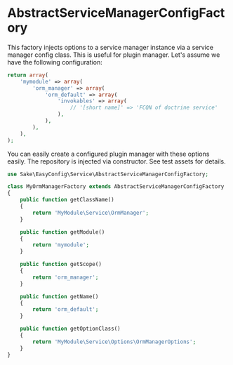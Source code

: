 # AbstractServiceManagerConfigFactory
This factory injects options to a service manager instance via a service manager config class. This is useful for plugin manager.
Let's assume we have the following configuration:

```php
return array(
    'mymodule' => array(
        'orm_manager' => array(
            'orm_default' => array(
                'invokables' => array(
                    // '[short name]' => 'FCQN of doctrine service'
                ),
            ),
        ),
    ),
);
```
You can easily create a configured plugin manager with these options easily. The repository is injected via constructor. See test assets for details.

```php
use Sake\EasyConfig\Service\AbstractServiceManagerConfigFactory;

class MyOrmManagerFactory extends AbstractServiceManagerConfigFactory
{
    public function getClassName()
    {
        return 'MyModule\Service\OrmManager';
    }

    public function getModule()
    {
        return 'mymodule';
    }

    public function getScope()
    {
        return 'orm_manager';
    }

    public function getName()
    {
        return 'orm_default';
    }

    public function getOptionClass()
    {
        return 'MyModule\Service\Options\OrmManagerOptions';
    }
}
```
